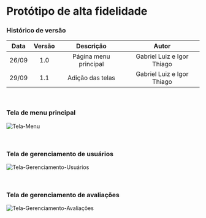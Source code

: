 # Protótipo de alta fidelidade

### Histórico de versão

| Data| Versão| Descrição  | Autor  |
| :---: | :---: | :---: | :---: |
| 26/09 | 1.0 | Página menu principal | Gabriel Luiz e Igor Thiago |
| 29/09 | 1.1 | Adição das telas | Gabriel Luiz e Igor Thiago |

<br>

### Tela de menu principal

![Tela-Menu](/docs/assets/produtos/prototipo/prototipo_time_c/tela_menu_principal_alta_fidelidade.png)

<br>

### Tela de gerenciamento de usuários

![Tela-Gerenciamento-Usuários](/docs/assets/produtos/prototipo/prototipo_time_c/tela_gerenciador_user_alta_fidelidade.png)

<br>

### Tela de gerenciamento de avaliações

![Tela-Gerenciamento-Avaliações](/docs/assets/produtos/prototipo/prototipo_time_c/tela_gerenciador_avaliacao_alta_fidelidade.png)
